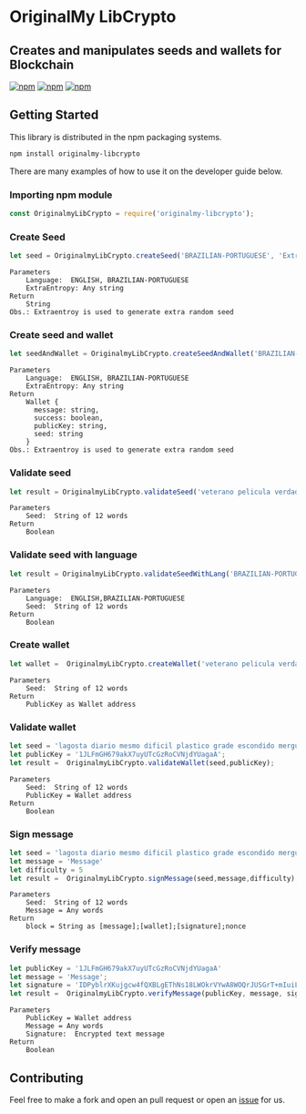 # OriginalMy LibCrypto

## Creates and manipulates seeds and wallets for Blockchain

[![npm](https://img.shields.io/npm/v/originalmy-libcrypto.svg)](https://www.npmjs.com/package/originalmy-libcrypto)
[![npm](https://img.shields.io/npm/dt/originalmy-libcrypto.svg)](https://www.npmjs.com/package/originalmy-libcrypto)
[![npm](https://img.shields.io/npm/l/originalmy-libcrypto.svg)](https://www.npmjs.com/package/originalmy-libcrypto)

## Getting Started

This library is distributed in the npm packaging systems.

```sh
npm install originalmy-libcrypto
```

There are many examples of how to use it on the developer guide below.

### Importing npm module

```javascript
const OriginalmyLibCrypto = require('originalmy-libcrypto');
```

### Create Seed

```javascript
let seed = OriginalmyLibCrypto.createSeed('BRAZILIAN-PORTUGUESE', 'ExtraEntropy');
```

```text
Parameters
    Language:  ENGLISH, BRAZILIAN-PORTUGUESE
    ExtraEntropy: Any string
Return
    String
Obs.: Extraentroy is used to generate extra random seed
```

### Create seed and wallet

```javascript
let seedAndWallet = OriginalmyLibCrypto.createSeedAndWallet('BRAZILIAN-PORTUGUESE', 'ExtraEntropy');
```

```text
Parameters
    Language:  ENGLISH, BRAZILIAN-PORTUGUESE
    ExtraEntropy: Any string
Return
    Wallet {
      message: string,
      success: boolean,
      publicKey: string,
      seed: string
    }
Obs.: Extraentroy is used to generate extra random seed
```

### Validate seed

```javascript
let result = OriginalmyLibCrypto.validateSeed('veterano pelicula verdadeiro cambalhota curso poeta coisa balanco patife companhia governo regra');
```

```text
Parameters
    Seed:  String of 12 words
Return
    Boolean
```

### Validate seed with language

```javascript
let result = OriginalmyLibCrypto.validateSeedWithLang('BRAZILIAN-PORTUGUESE','veterano pelicula verdadeiro cambalhota curso poeta coisa balanco patife companhia governo regra');
```

```text
Parameters
    Language:  ENGLISH,BRAZILIAN-PORTUGUESE
    Seed:  String of 12 words
Return
    Boolean
```

### Create wallet

```javascript
let wallet =  OriginalmyLibCrypto.createWallet('veterano pelicula verdadeiro cambalhota curso poeta coisa balanco patife companhia governo regra');
```

```text
Parameters
    Seed:  String of 12 words
Return
    PublicKey as Wallet address
```

### Validate wallet

```javascript
let seed = 'lagosta diario mesmo dificil plastico grade escondido mergulho acolher remeter areia herdar';
let publicKey = '1JLFmGH679akX7uyUTcGzRoCVNjdYUagaA';
let result =  OriginalmyLibCrypto.validateWallet(seed,publicKey);
```

```text
Parameters
    Seed:  String of 12 words
    PublicKey = Wallet address
Return
    Boolean
```

### Sign message

```javascript
let seed = 'lagosta diario mesmo dificil plastico grade escondido mergulho acolher remeter areia herdar';
let message = 'Message'
let difficulty = 5
let result =  OriginalmyLibCrypto.signMessage(seed,message,difficulty);
```

```text
Parameters
    Seed:  String of 12 words
    Message = Any words
Return
    block = String as [message];[wallet];[signature];nonce
```

### Verify message

```javascript
let publicKey = '1JLFmGH679akX7uyUTcGzRoCVNjdYUagaA'
let message = 'Message';
let signature = 'IDPyblrXKujgcw4fQXBLgEThNs18LWOkrVYwA8WOQrJUSGrT+mIuiL17aWm72GcMO4SsK24j/vZXl5mAj5tPQIc=';
let result =  OriginalmyLibCrypto.verifyMessage(publicKey, message, signature);
```

```text
Parameters
    PublicKey = Wallet address
    Message = Any words
    Signature:  Encrypted text message
Return
    Boolean
```

## Contributing

Feel free to make a fork and open an pull request or open an [issue](https://github.com/OriginalMy/originalmy-libcrypto/issues/new) for us.
